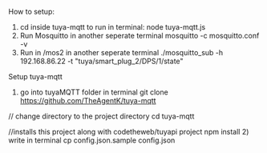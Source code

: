 How to setup:
1) cd inside tuya-mqtt to run in terminal:
node tuya-mqtt.js
2) Run Mosquitto in another seperate terminal
mosquitto -c mosquitto.conf -v
3) Run in /mos2 in another seperate terminal
./mosquitto_sub -h 192.168.86.22 -t "tuya/smart_plug_2/DPS/1/state"

Setup tuya-mqtt
1) go into tuyaMQTT folder in terminal
git clone https://github.com/TheAgentK/tuya-mqtt

// change directory to the project directory
cd tuya-mqtt

//installs this project along with codetheweb/tuyapi project
npm install
2) write in terminal
cp config.json.sample config.json

